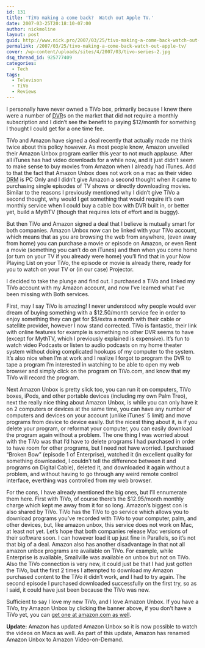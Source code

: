 ```yaml
---
id: 131
title: 'TiVo making a come back?  Watch out Apple TV.'
date: 2007-03-25T20:18:10-07:00
author: nickmoline
layout: post
guid: http://www.nick.pro/2007/03/25/tivo-making-a-come-back-watch-out-apple-tv/
permalink: /2007/03/25/tivo-making-a-come-back-watch-out-apple-tv/
cover: /wp-content/uploads/sites/4/2007/03/tivo-series-2.jpg
dsq_thread_id: 925777409
categories:
  - Tech
tags:
  - Televison
  - TiVo
  - Reviews
---
```

I personally have never owned a TiVo box, primarily because I knew there were a number of <abbr title="Digital Video Recorder">DVR</abbr>s on the market that did not require a monthly subscription and I didn&#8217;t see the benefit to paying $12/month for something I thought I could get for a one time fee.

TiVo and Amazon have signed a deal recently that actually made me think twice about this policy however. As most people know, Amazon unveiled their Amazon Unbox program earlier this year to not much applause. After all iTunes has had video downloads for a while now, and it just didn&#8217;t seem to make sense to buy movies from Amazon when I already had iTunes. Add to that the fact that Amazon Unbox does not work on a mac as their video <abbr title="Digital Rights Management">DRM</abbr> is PC Only and I didn&#8217;t give Amazon a second thought when it came to purchasing single episodes of TV shows or directly downloading movies. Similar to the reasons I previously mentioned why I didn&#8217;t give TiVo a second thought, why would I get something that would require it&#8217;s own monthly service when I could buy a cable box with DVR built in, or better yet, build a MythTV (though that requires lots of effort and is buggy).

<!--more-->

But then TiVo and Amazon signed a deal that I believe is mutually smart for both companies. Amazon Unbox now can be linked with your TiVo account, which means that as you are browsing the web from anywhere, (even away from home) you can purchase a movie or episode on Amazon, or even Rent a movie (something you can&#8217;t do on iTunes) and then when you come home (or turn on your TV if you already were home) you&#8217;ll find that in your Now Playing List on your TiVo, the episode or movie is already there, ready for you to watch on your TV or (in our case) Projector.

I decided to take the plunge and find out. I purchased a TiVo and linked my TiVo account with my Amazon account, and now I&#8217;ve learned what I&#8217;ve been missing with Both services.

First, may I say TiVo is amazing! I never understood why people would ever dream of buying something with a $12.50/month service fee in order to enjoy something they can get for $5/extra a month with their cable or satellite provider, however I now stand corrected. TiVo is fantastic, their link with online features for example is something no other DVR seems to have (except for MythTV, which I previously explained is expensive). It&#8217;s fun to watch video Podcasts or listen to audio podcasts on my home theater system without doing complicated hookups of my computer to the system. It&#8217;s also nice when I&#8217;m at work and I realize I forgot to program the DVR to tape a program I&#8217;m interested in watching to be able to open my web browser and simply click on the program on TiVo.com, and know that my TiVo will record the program.

Next Amazon Unbox is pretty slick too, you can run it on computers, TiVo boxes, iPods, and other portable devices (including my own Palm Treo), next the really nice thing about Amazon Unbox, is while you can only have it on 2 computers or devices at the same time, you can have any number of computers and devices on your account (unlike iTunes&#8217; 5 limit) and move programs from device to device easily. But the nicest thing about it, is if you delete your program, or reformat your computer, you can easily download the program again without a problem. The one thing I was worried about with the TiVo was that I&#8217;d have to delete programs I had purchased in order to have room for other programs, but I need not have worried. I purchased &#8220;Broken Bow&#8221; (episode 1 of Enterprise), watched it (in excellent quality for something downloaded, I couldn&#8217;t tell the difference between it and programs on Digital Cable), deleted it, and downloaded it again without a problem, and without having to go through any weird remote control interface, everthing was controlled from my web browser.

For the cons, I have already mentioned the big ones, but I&#8217;ll ennumerate them here. First with TiVo, of course there&#8217;s the $12.95/month monthly charge which kept me away from it for so long. Amazon&#8217;s biggest con is also shared by TiVo. TiVo has the TiVo to go service which allows you to download programs you&#8217;ve recorded with TiVo to your computer, palm, and other devices, but, like amazon unbox, this service does not work on Mac, at least not yet. Let&#8217;s hope that both companies release Mac versions of their software soon. I can however load it up just fine in Parallels, so it&#8217;s not that big of a deal. Amazon also has another disadvantage in that not all amazon unbox programs are available on TiVo. For example, while Enterprise is available, Smallville was available on unbox but not on TiVo. Also the TiVo connection is very new, it could just be that I had just gotten the TiVo, but the first 2 times I attempted to download my Amazon purchased content to the TiVo it didn&#8217;t work, and I had to try again. The second episode I purchased downloaded successfully on the first try, so as I said, it could have just been because the TiVo was new.

Sufficient to say I love my new TiVo, and I love Amazon Unbox. If you have a TiVo, try Amazon Unbox by clicking the banner above, if you don&#8217;t have a TiVo yet, you can [get one at amazon.com as well](http://www.amazon.com/TiVo-TCD649080-Series2-Dual-Tuner-Recorder/dp/B000ER5G58%3FSubscriptionId%3D1XFK01HK9NZWGPENWGG2%26tag%3Dnickdotpro-20%26linkCode%3Dxm2%26camp%3D2025%26creative%3D165953%26creativeASIN%3DB000ER5G58).

**Update:** Amazon has updated Amazon Unbox so it is now possible to watch the videos on Macs as well. As part of this update, Amazon has renamed Amazon Unbox to Amazon Video-on-Demand.